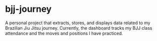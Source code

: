 # bjj-journey

A personal project that extracts, stores, and displays data related to
my Brazilian Jiu Jitsu journey. Currently, the dashboard tracks my BJJ class
attendance and the moves and positions I have practiced.
